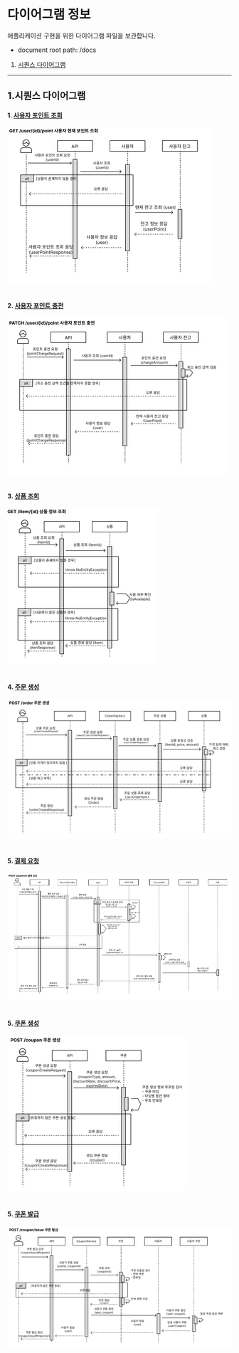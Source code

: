 # 다이어그램 정보

애플리케이션 구현을 위한 다이어그램 파일을 보관합니다.

- document root path: /docs

1. [시퀀스 다이어그램](#1시퀀스-다이어그램)

---


## 1.시퀀스 다이어그램

#### 1. [사용자 포인트 조회](/docs/sequence/seq_01_select_point.png)
![사용자 포인트 조회](/docs/sequence/seq_01_select_point.png)
<br><br>

#### 2. [사용자 포인트 충전](/docs/sequence/seq_02_charge_point.png)
![사용자 포인트 충전](/docs/sequence/seq_02_charge_point.png)
<br><br>

#### 3. [상품 조회](/docs/sequence/seq_03_select_item.png)
![상품 조회](/docs/sequence/seq_03_select_item.png)
<br><br>

#### 4. [주문 생성](/docs/sequence/seq_04_create_order.png)
![사용자 포인트 조회](/docs/sequence/seq_04_create_order.png)
<br><br>

#### 5. [결제 요청](/docs/sequence/seq_05_request_payment.png)
![사용자 포인트 조회](/docs/sequence/seq_05_request_payment.png)
<br><br>

#### 5. [쿠폰 생성](/docs/sequence/seq_06_create_coupon.png)
![사용자 포인트 조회](/docs/sequence/seq_06_create_coupon.png)
<br><br>

#### 5. [쿠폰 발급](/docs/sequence/seq_07_issue_coupon.png)
![사용자 포인트 조회](/docs/sequence/seq_07_issue_coupon.png)

